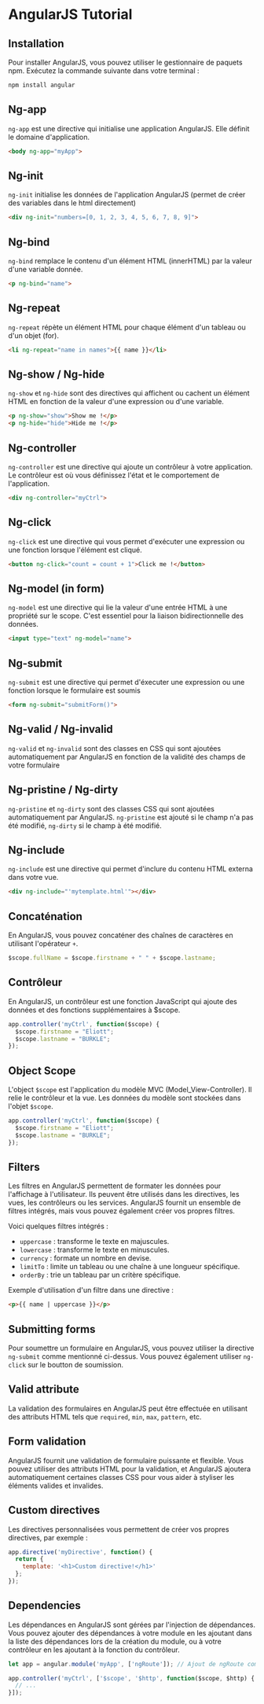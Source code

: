 # AngularJS Tutorial
## Installation 

Pour installer AngularJS, vous pouvez utiliser le gestionnaire de paquets npm. Exécutez la commande suivante dans votre terminal :  
```bash
npm install angular
```

## Ng-app

`ng-app` est une directive qui initialise une application AngularJS. Elle définit le domaine d'application.  
```html
<body ng-app="myApp">
```

## Ng-init

`ng-init` initialise les données de l'application AngularJS (permet de créer des variables dans le html directement)  
```html
<div ng-init="numbers=[0, 1, 2, 3, 4, 5, 6, 7, 8, 9]">
```

## Ng-bind

`ng-bind` remplace le contenu d'un élément HTML (innerHTML) par la valeur d'une variable donnée.
```html
<p ng-bind="name">
```

## Ng-repeat

`ng-repeat` répète un élément HTML pour chaque élément d'un tableau ou d'un objet (for).
```html
<li ng-repeat="name in names">{{ name }}</li>
```

## Ng-show / Ng-hide

`ng-show` et `ng-hide` sont des directives qui affichent ou cachent un élément HTML en fonction de la valeur d'une expression ou d'une variable.
```html
<p ng-show="show">Show me !</p>
<p ng-hide="hide">Hide me !</p>
```

## Ng-controller

`ng-controller` est une directive qui ajoute un contrôleur à votre application. Le contrôleur est où vous définissez l'état et le comportement de l'application.
```html
<div ng-controller="myCtrl">
```

## Ng-click

`ng-click` est une directive qui vous permet d'exécuter une expression ou une fonction lorsque l'élément est cliqué.
```html
<button ng-click="count = count + 1">Click me !</button>
```

## Ng-model (in form)

`ng-model` est une directive qui lie la valeur d'une entrée HTML à une propriété sur le scope. C'est essentiel pour la liaison bidirectionnelle des données.

```html
<input type="text" ng-model="name">
```

## Ng-submit

`ng-submit` est une directive qui permet d'éxecuter une expression ou une fonction lorsque le formulaire est soumis
```html
<form ng-submit="submitForm()">
```

## Ng-valid / Ng-invalid

`ng-valid` et `ng-invalid` sont des classes en CSS qui sont ajoutées automatiquement par AngularJS en fonction de la validité des champs de votre formulaire

## Ng-pristine / Ng-dirty

`ng-pristine` et `ng-dirty` sont des classes CSS qui sont ajoutées automatiquement par AngularJS. `ng-pristine` est ajouté si le champ n'a pas été modifié, `ng-dirty` si le champ à été modifié.

## Ng-include

`ng-include` est une directive qui permet d'inclure du contenu HTML externa dans votre vue.
```html
<div ng-include="'mytemplate.html'"></div>
```

## Concaténation 

En AngularJS, vous pouvez concaténer des chaînes de caractères en utilisant l'opérateur `+`.
```javascript
$scope.fullName = $scope.firstname + " " + $scope.lastname;
```

## Contrôleur

En AngularJS, un contrôleur est une fonction JavaScript qui ajoute des données et des fonctions supplémentaires à $scope.
```javascript
app.controller('myCtrl', function($scope) {
  $scope.firstname = "Eliott";
  $scope.lastname = "BURKLE";
});
```

## Object Scope

L'object `$scope` est l'application du modèle MVC (Model_View-Controller). Il relie le contrôleur et la vue. Les données du modèle sont stockées dans l'objet `$scope`.
```javascript
app.controller('myCtrl', function($scope) {
  $scope.firstname = "Eliott";
  $scope.lastname = "BURKLE";
});
```

## Filters

Les filtres en AngularJS permettent de formater les données pour l'affichage à l'utilisateur. Ils peuvent être utilisés dans les directives, les vues, les contrôleurs ou les services. AngularJS fournit un ensemble de filtres intégrés, mais vous pouvez également créer vos propres filtres.

Voici quelques filtres intégrés :

- `uppercase` : transforme le texte en majuscules.
- `lowercase` : transforme le texte en minuscules.
- `currency` : formate un nombre en devise.
- `limitTo` : limite un tableau ou une chaîne à une longueur spécifique.
- `orderBy` : trie un tableau par un critère spécifique.

Exemple d'utilisation d'un filtre dans une directive :

```html
<p>{{ name | uppercase }}</p>
```

## Submitting forms

Pour soumettre un formulaire en AngularJS, vous pouvez utiliser la directive `ng-submit` comme mentionné ci-dessus. Vous pouvez également utiliser `ng-click` sur le boutton de soumission.

## Valid attribute

La validation des formulaires en AngularJS peut être effectuée en utilisant des attributs HTML tels que `required`, `min`, `max`, `pattern`, etc.

## Form validation

AngularJS fournit une validation de formulaire puissante et flexible. Vous pouvez utiliser des attributs HTML pour la validation, et AngularJS ajoutera automatiquement certaines classes CSS pour vous aider à styliser les éléments valides et invalides.

## Custom directives 

Les directives personnalisées vous permettent de créer vos propres directives, par exemple :
```javascript
app.directive('myDirective', function() {
  return {
    template: '<h1>Custom directive!</h1>'
  };
});
```

## Dependencies

Les dépendances en AngularJS sont gérées par l'injection de dépendances. Vous pouvez ajouter des dépendances à votre module en les ajoutant dans la liste des  dépendances lors de la création du module, ou à votre contrôleur en les ajoutant à la fonction du contrôleur.
```javascript
let app = angular.module('myApp', ['ngRoute']); // Ajout de ngRoute comme dépendance du module

app.controller('myCtrl', ['$scope', '$http', function($scope, $http) { // Ajout de $http comme dépendance du contrôleur
  // ...
}]);
```
